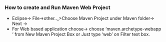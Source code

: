 ### How to create and Run Maven Web Project

- Eclipse-> File->other.._>Choose Maven Project under Maven folder-> Next ->
- For Web based application choose-> choose ‘maven.archetype-webapp ‘ from New Maven Project Box or Just type ‘web’ on Filter text box.

